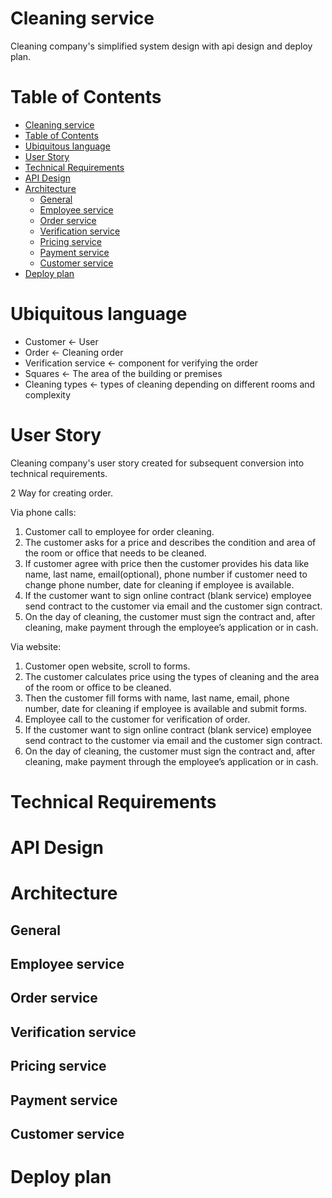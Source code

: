 # Cleaning service
Cleaning company's simplified system design with api design and deploy plan.

# Table of Contents
- [Cleaning service](#cleaning-service)
- [Table of Contents](#table-of-contents)
- [Ubiquitous language](#ubiquitous-language)
- [User Story](#user-story)
- [Technical Requirements](#technical-requirements)
- [API Design](#api-design)
- [Architecture](#architecture)
  - [General](#general)
  - [Employee service](#employee-service)
  - [Order service](#order-service)
  - [Verification service](#verification-service)
  - [Pricing service](#pricing-service)
  - [Payment service](#payment-service)
  - [Customer service](#customer-service)
- [Deploy plan](#deploy-plan)


# Ubiquitous language
- Customer <- User
- Order <- Cleaning order
- Verification service <- component for verifying the order
- Squares <- The area of the building or premises
- Cleaning types <- types of cleaning depending on different rooms and complexity

# User Story

Cleaning company's user story created for subsequent conversion into technical requirements. 

2 Way for creating order.

Via phone calls:

1. Customer call to employee for order cleaning.
2. The customer asks for a price and describes the condition and area of the room or office that needs to be cleaned.
3. If customer agree with price then the customer provides his data like name, last name, email(optional), phone number if customer need to change phone number, date for cleaning if employee is available.
4. If the customer want to sign online contract (blank service) employee send contract to the customer via email and the customer sign contract.
5. On the day of cleaning, the customer must sign the contract and, after cleaning, make payment through the employee’s application or in cash.

Via website:

1. Customer open website, scroll to forms.
2. The customer calculates price using the types of cleaning and the area of the room or office to be cleaned.
3. Then the customer fill forms with name, last name, email, phone number, date for cleaning if employee is available and submit forms.
4.  Employee call to the customer for verification of order.
5.  If the customer want to sign online contract (blank service) employee send contract to the customer via email and the customer sign contract.
6.  On the day of cleaning, the customer must sign the contract and, after cleaning, make payment through the employee’s application or in cash.
   
# Technical Requirements

# API Design

# Architecture

## General

## Employee service

## Order service

## Verification service

## Pricing service

## Payment service

## Customer service

# Deploy plan
